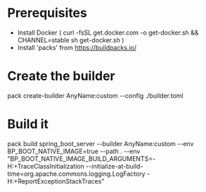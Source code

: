 # Prerequisites
- Install Docker   ( curl -fsSL get.docker.com -o get-docker.sh && CHANNEL=stable sh get-docker.sh )
- Install 'packs' from https://buildpacks.io/

# Create the builder
pack create-builder AnyName:custom --config ./builder.toml

# Build it
pack build spring_boot_server --builder AnyName:custom --env BP_BOOT_NATIVE_IMAGE=true --path . --env "BP_BOOT_NATIVE_IMAGE_BUILD_ARGUMENTS=-H:+TraceClassInitialization --initialize-at-build-time=org.apache.commons.logging.LogFactory -H:+ReportExceptionStackTraces"
